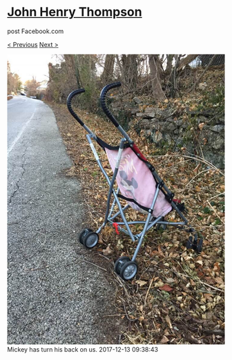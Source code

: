 # [John Henry Thompson](../README.md)
post Facebook.com

[< Previous](2017-12-14-1.md) [Next >](2017-12-13-2.md)

[![](../media/2017-12-13/Timeline-Photos-Mickey-has-turn-his-back-on-us.jpg)](../README.md)
Mickey has turn his back on us.
2017-12-13 09:38:43